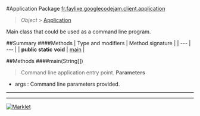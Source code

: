 #Application
Package [fr.faylixe.googlecodejam.client.application](README.md)<br>

> *Object* > [Application](Application.md)

<p>Main class that could be used as a command line program.</p>

##Summary
####Methods
| Type and modifiers | Method signature |
| --- | --- |
| **public static** **void** | [main](#mainjava.lang.string[]) |


##Methods
####main(String[])
> Command line application entry point.
> **Parameters**
* args : Command line parameters provided.


---

---

[![Marklet](https://img.shields.io/badge/Generated%20by-Marklet-green.svg)](https://github.com/Faylixe/marklet)